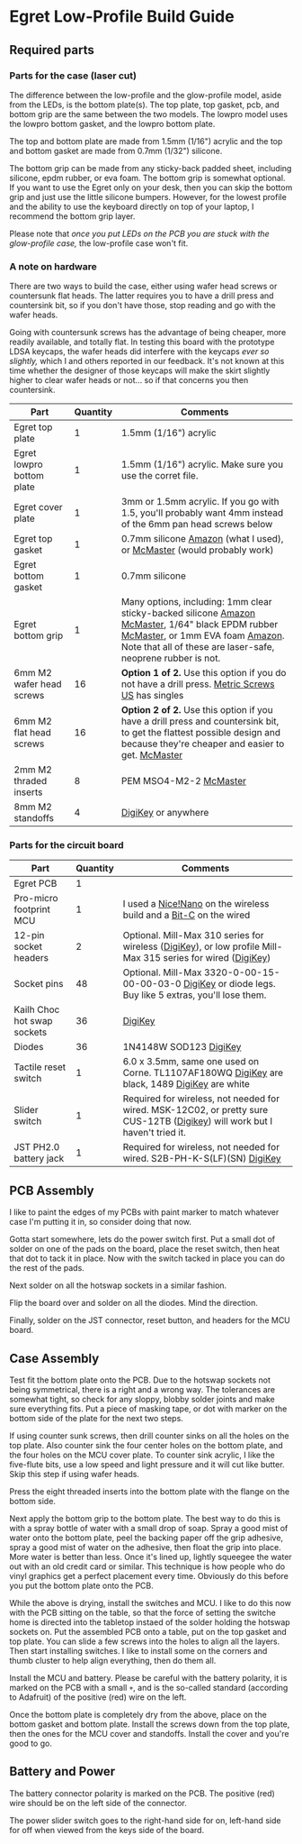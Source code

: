 # Egret Low-Profile Build Guide

## Required parts

### Parts for the case (laser cut)

The difference between the low-profile and the glow-profile model, aside from the LEDs, is the bottom plate(s). The top plate, top gasket, pcb, and bottom grip are the same between the two models. The lowpro model uses the lowpro bottom gasket, and the lowpro bottom plate.

The top and bottom plate are made from 1.5mm (1/16") acrylic and the top and bottom gasket are made from 0.7mm (1/32") silicone.

The bottom grip can be made from any sticky-back padded sheet, including silicone, epdm rubber, or eva foam. The bottom grip is somewhat optional. If you want to use the Egret only on your desk, then you can skip the bottom grip and just use the little silicone bumpers. However, for the lowest profile and the ability to use the keyboard directly on top of your laptop, I recommend the bottom grip layer.

Please note that *once you put LEDs on the PCB you are stuck with the glow-profile case,* the low-profile case won't fit.

### A note on hardware

There are two ways to build the case, either using wafer head screws or countersunk flat heads. The latter requires you to have a drill press and countersink bit, so if you don't have those, stop reading and go with the wafer heads.

Going with countersunk screws has the advantage of being cheaper, more readily available, and totally flat. In testing this board with the prototype LDSA keycaps, the wafer heads did interfere with the keycaps *ever so slightly,* which I and others reported in our feedback. It's not known at this time whether the designer of those keycaps will make the skirt slightly higher to clear wafer heads or not... so if that concerns you then countersink.

| Part                      | Quantity | Comments                                                     |
| ------------------------- | -------- | ------------------------------------------------------------ |
| Egret top plate           | 1        | 1.5mm (1/16") acrylic                                        |
| Egret lowpro bottom plate | 1        | 1.5mm (1/16") acrylic. Make sure you use the corret file.    |
| Egret cover plate         | 1        | 3mm or 1.5mm acrylic. If you go with 1.5, you'll probably want 4mm instead of the 6mm pan head screws below |
| Egret top gasket          | 1        | 0.7mm silicone [Amazon](https://www.amazon.com/gp/product/B088LKLSTG/) (what I used), or [McMaster](https://www.mcmaster.com/86465K21) (would probably work) |
| Egret bottom gasket       | 1        | 0.7mm silicone                                               |
| Egret bottom grip         | 1        | Many options, including: 1mm clear sticky-backed silicone [Amazon](https://www.amazon.com/dp/B01N311P9D) [McMaster](https://www.mcmaster.com/86465K34/), 1/64" black EPDM rubber [McMaster](https://www.mcmaster.com/8610K102), or 1mm EVA foam [Amazon](https://www.amazon.com/dp/B07T5L7756/). Note that all of these are laser-safe, neoprene rubber is not. |
| 6mm M2 wafer head screws  | 16       | **Option 1 of 2.** Use this option if you do not have a drill press. [Metric Screws US](https://www.metricscrews.us/index.php?main_page=index&cPath=155_156_162&zenid=ehth7nvdt09u23fh2sd1oqksk7) has singles |
| 6mm M2 flat head screws   | 16       | **Option 2 of 2.** Use this option if you have a drill press and countersink bit, to get the flattest possible design and because they're cheaper and easier to get. [McMaster](https://www.mcmaster.com/screws/system-of-measurement~metric/thread-size~m2/length~6-mm/flat-head-screws-4/material~stainless-steel/) |
| 2mm M2 thraded inserts    | 8        | PEM MSO4-M2-2 [McMaster](https://www.mcmaster.com/92985A817//) |
| 8mm M2 standoffs          | 4        | [DigiKey](https://www.digikey.com/en/products/detail/würth-elektronik/970080244/9488540) or anywhere |

### Parts for the circuit board

| Part                        | Quantity | Comments                                                     |
| --------------------------- | -------- | ------------------------------------------------------------ |
| Egret PCB                   | 1        |                                                              |
| Pro-micro footprint MCU     | 1        | I used a [Nice!Nano](https://nicekeyboards.com/nice-nano/) on the wireless build and a [Bit-C](https://nullbits.co/bit-c/) on the wired |
| 12-pin socket headers       | 2        | Optional. Mill-Max 310 series for wireless ([DigiKey](https://www.digikey.com/en/products/detail/mill-max-manufacturing-corp/310-43-112-41-001000/1212186?s=N4IgTCBcDaIMwEYAMBaALHFCFnQlSSyhIAugL5A)), or low profile Mill-Max 315 series for wired ([DigiKey](https://www.digikey.com/en/products/detail/mill-max-manufacturing-corp/315-43-112-41-003000/4455232?s=N4IgTCBcDaIMwEYCsBaALHFCFnQlADAXEQSALoC%2BQA)) |
| Socket pins                 | 48       | Optional. Mill-Max 3320-0-00-15-00-00-03-0 [DigiKey](https://www.digikey.com/en/products/detail/mill-max-manufacturing-corp/3320-0-00-15-00-00-03-0/4147392?s=N4IgTCBcDaIMxzABgLSqagjAVje9caAOgC4gC6AvkA) or diode legs. Buy like 5 extras, you'll lose them. |
| Kailh Choc hot swap sockets | 36       | [DigiKey](https://www.digikey.com/en/products/detail/adafruit-industries-llc/5118/14671678) |
| Diodes                      | 36       | 1N4148W SOD123 [DigiKey](https://www.digikey.com/en/products/detail/smc-diode-solutions/1N4148W/6022450) |
| Tactile reset switch        | 1        | 6.0 x 3.5mm, same one used on Corne. TL1107AF180WQ [DigiKey](https://www.digikey.com/en/products/detail/e-switch/TL1107AF180WQ/378977?s=N4IgTCBcDaICoBkCMSAMB2AggMSQDlQHUBFEAXQF8g) are black, 1489 [DigiKey](https://www.digikey.com/en/products/detail/adafruit-industries-llc/1489/10670004) are white |
| Slider switch               | 1        | Required for wireless, not needed for wired. MSK-12C02, or pretty sure CUS-12TB ([Digikey](https://www.digikey.com/en/products/detail/nidec-copal-electronics/CUS-12TB/1124222?s=N4IgTCBcDaIMYFcDOBaAjGALgIxAXQF8g)) will work but I haven't tried it. |
| JST PH2.0 battery jack      | 1        | Required for wireless, not needed for wired. S2B-PH-K-S(LF)(SN) [DigiKey](https://www.digikey.com/en/products/detail/jst-sales-america-inc/S2B-PH-K-S-LF-SN/926626) |

## PCB Assembly

I like to paint the edges of my PCBs with paint marker to match whatever case I'm putting it in, so consider doing that now.

Gotta start somewhere, lets do the power switch first. Put a small dot of solder on one of the pads on the board, place the reset switch, then heat that dot to tack it in place. Now with the switch tacked in place you can do the rest of the pads.

Next solder on all the hotswap sockets in a similar fashion.

Flip the board over and solder on all the diodes. Mind the direction.

Finally, solder on the JST connector, reset button, and headers for the MCU board.

## Case Assembly

Test fit the bottom plate onto the PCB. Due to the hotswap sockets not being symmetrical, there is a right and a wrong way. The tolerances are somewhat tight, so check for any sloppy, blobby solder joints and make sure everything fits. Put a piece of masking tape, or dot with marker on the bottom side of the plate for the next two steps.

If using counter sunk screws, then drill counter sinks on all the holes on the top plate. Also counter sink the four center holes on the bottom plate, and the four holes on the MCU cover plate. To counter sink acrylic, I like the five-flute bits, use a low speed and light pressure and it will cut like butter. Skip this step if using wafer heads.

Press the eight threaded inserts into the bottom plate with the flange on the bottom side.

Next apply the bottom grip to the bottom plate. The best way to do this is with a spray bottle of water with a small drop of soap. Spray a good mist of water onto the bottom plate, peel the backing paper off the grip adhesive, spray a good mist of water on the adhesive, then float the grip into place. More water is better than less. Once it's lined up, lightly squeegee the water out with an old credit card or similar. This technique is how people who do vinyl graphics get a perfect placement every time. Obviously do this before you put the bottom plate onto the PCB.

While the above is drying, install the switches and MCU. I like to do this now with the PCB sitting on the table, so that the force of setting the switche home is directed into the tabletop instaed of the solder holding the hotswap sockets on. Put the assembled PCB onto a table, put on the top gasket and top plate. You can slide a few screws into the holes to align all the layers. Then start installing switches. I like to install some on the corners and thumb cluster to help align everything, then do them all.

Install the MCU and battery. Please be careful with the battery polarity, it is marked on the PCB with a small  `+`, and is the so-called standard (according to Adafruit) of the positive (red) wire on the left. 

Once the bottom plate is completely dry from the above, place on the bottom gasket and bottom plate. Install the screws down from the top plate, then the ones for the MCU cover and standoffs. Install the cover and you're good to go.

## Battery and Power

The battery connector polarity is marked on the PCB. The positive (red) wire should be on the left side of the connector.

The power slider switch goes to the right-hand side for on, left-hand side for off when viewed from the keys side of the board.
